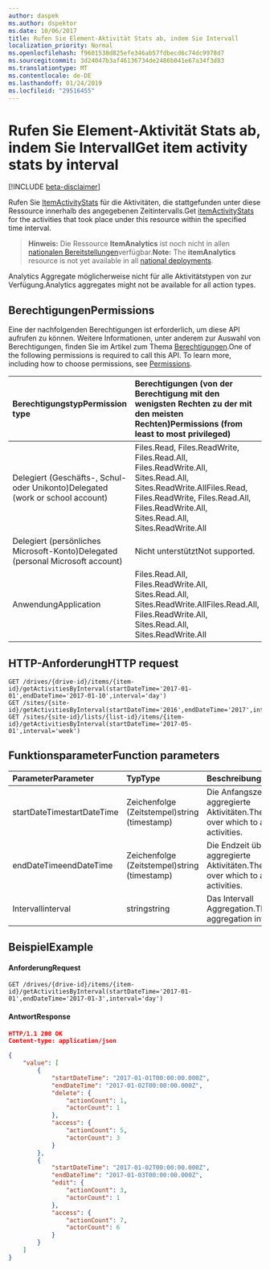 ```yaml
---
author: daspek
ms.author: dspektor
ms.date: 10/06/2017
title: Rufen Sie Element-Aktivität Stats ab, indem Sie Intervall
localization_priority: Normal
ms.openlocfilehash: f9601538d825efe346ab57fdbecd6c74dc9978d7
ms.sourcegitcommit: 3d24047b3af46136734de2486b041e67a34f3d83
ms.translationtype: MT
ms.contentlocale: de-DE
ms.lasthandoff: 01/24/2019
ms.locfileid: "29516455"
---
```

# <a name="get-item-activity-stats-by-interval"></a><span data-ttu-id="6f3d6-102">Rufen Sie Element-Aktivität Stats ab, indem Sie Intervall</span><span class="sxs-lookup"><span data-stu-id="6f3d6-102">Get item activity stats by interval</span></span>

[!INCLUDE [beta-disclaimer](../../includes/beta-disclaimer.md)]

<span data-ttu-id="6f3d6-103">Rufen Sie [ItemActivityStats][] für die Aktivitäten, die stattgefunden unter diese Ressource innerhalb des angegebenen Zeitintervalls.</span><span class="sxs-lookup"><span data-stu-id="6f3d6-103">Get [itemActivityStats][] for the activities that took place under this resource within the specified time interval.</span></span>

><span data-ttu-id="6f3d6-104">**Hinweis:** Die Ressource **ItemAnalytics** ist noch nicht in allen [nationalen Bereitstellungen](/graph/deployments)verfügbar.</span><span class="sxs-lookup"><span data-stu-id="6f3d6-104">**Note:** The **itemAnalytics** resource is not yet available in all [national deployments](/graph/deployments).</span></span>

<span data-ttu-id="6f3d6-105">Analytics Aggregate möglicherweise nicht für alle Aktivitätstypen von zur Verfügung.</span><span class="sxs-lookup"><span data-stu-id="6f3d6-105">Analytics aggregates might not be available for all action types.</span></span>

[itemActivityStats]: ../resources/itemactivitystat.md

## <a name="permissions"></a><span data-ttu-id="6f3d6-107">Berechtigungen</span><span class="sxs-lookup"><span data-stu-id="6f3d6-107">Permissions</span></span>

<span data-ttu-id="6f3d6-p101">Eine der nachfolgenden Berechtigungen ist erforderlich, um diese API aufrufen zu können. Weitere Informationen, unter anderem zur Auswahl von Berechtigungen, finden Sie im Artikel zum Thema [Berechtigungen](/graph/permissions-reference).</span><span class="sxs-lookup"><span data-stu-id="6f3d6-p101">One of the following permissions is required to call this API. To learn more, including how to choose permissions, see [Permissions](/graph/permissions-reference).</span></span>

|<span data-ttu-id="6f3d6-110">Berechtigungstyp</span><span class="sxs-lookup"><span data-stu-id="6f3d6-110">Permission type</span></span>                        | <span data-ttu-id="6f3d6-111">Berechtigungen (von der Berechtigung mit den wenigsten Rechten zu der mit den meisten Rechten)</span><span class="sxs-lookup"><span data-stu-id="6f3d6-111">Permissions (from least to most privileged)</span></span>
|:--------------------------------------|:-------------------------------------
|<span data-ttu-id="6f3d6-112">Delegiert (Geschäfts-, Schul- oder Unikonto)</span><span class="sxs-lookup"><span data-stu-id="6f3d6-112">Delegated (work or school account)</span></span>     | <span data-ttu-id="6f3d6-113">Files.Read, Files.ReadWrite, Files.Read.All, Files.ReadWrite.All, Sites.Read.All, Sites.ReadWrite.All</span><span class="sxs-lookup"><span data-stu-id="6f3d6-113">Files.Read, Files.ReadWrite, Files.Read.All, Files.ReadWrite.All, Sites.Read.All, Sites.ReadWrite.All</span></span>
|<span data-ttu-id="6f3d6-114">Delegiert (persönliches Microsoft-Konto)</span><span class="sxs-lookup"><span data-stu-id="6f3d6-114">Delegated (personal Microsoft account)</span></span> | <span data-ttu-id="6f3d6-115">Nicht unterstützt</span><span class="sxs-lookup"><span data-stu-id="6f3d6-115">Not supported.</span></span>
|<span data-ttu-id="6f3d6-116">Anwendung</span><span class="sxs-lookup"><span data-stu-id="6f3d6-116">Application</span></span>                            | <span data-ttu-id="6f3d6-117">Files.Read.All, Files.ReadWrite.All, Sites.Read.All, Sites.ReadWrite.All</span><span class="sxs-lookup"><span data-stu-id="6f3d6-117">Files.Read.All, Files.ReadWrite.All, Sites.Read.All, Sites.ReadWrite.All</span></span>

## <a name="http-request"></a><span data-ttu-id="6f3d6-118">HTTP-Anforderung</span><span class="sxs-lookup"><span data-stu-id="6f3d6-118">HTTP request</span></span>

<!-- { "blockType": "ignored" } -->

```http
GET /drives/{drive-id}/items/{item-id}/getActivitiesByInterval(startDateTime='2017-01-01',endDateTime='2017-01-10',interval='day')
GET /sites/{site-id}/getActivitiesByInterval(startDateTime='2016',endDateTime='2017',interval='month')
GET /sites/{site-id}/lists/{list-id}/items/{item-id}/getActivitiesByInterval(startDateTime='2017-05-01',interval='week')
```

## <a name="function-parameters"></a><span data-ttu-id="6f3d6-119">Funktionsparameter</span><span class="sxs-lookup"><span data-stu-id="6f3d6-119">Function parameters</span></span>

| <span data-ttu-id="6f3d6-120">Parameter</span><span class="sxs-lookup"><span data-stu-id="6f3d6-120">Parameter</span></span>      | <span data-ttu-id="6f3d6-121">Typ</span><span class="sxs-lookup"><span data-stu-id="6f3d6-121">Type</span></span>               | <span data-ttu-id="6f3d6-122">Beschreibung</span><span class="sxs-lookup"><span data-stu-id="6f3d6-122">Description</span></span>
|:---------------|:-------------------|:---------------------------------------
| <span data-ttu-id="6f3d6-123">startDateTime</span><span class="sxs-lookup"><span data-stu-id="6f3d6-123">startDateTime</span></span>  | <span data-ttu-id="6f3d6-124">Zeichenfolge (Zeitstempel)</span><span class="sxs-lookup"><span data-stu-id="6f3d6-124">string (timestamp)</span></span> | <span data-ttu-id="6f3d6-125">Die Anfangszeit über die aggregierte Aktivitäten.</span><span class="sxs-lookup"><span data-stu-id="6f3d6-125">The start time over which to aggregate activities.</span></span>
| <span data-ttu-id="6f3d6-126">endDateTime</span><span class="sxs-lookup"><span data-stu-id="6f3d6-126">endDateTime</span></span>    | <span data-ttu-id="6f3d6-127">Zeichenfolge (Zeitstempel)</span><span class="sxs-lookup"><span data-stu-id="6f3d6-127">string (timestamp)</span></span> | <span data-ttu-id="6f3d6-128">Die Endzeit über die aggregierte Aktivitäten.</span><span class="sxs-lookup"><span data-stu-id="6f3d6-128">The end time over which to aggregate activities.</span></span>
| <span data-ttu-id="6f3d6-129">Intervall</span><span class="sxs-lookup"><span data-stu-id="6f3d6-129">interval</span></span>       | <span data-ttu-id="6f3d6-130">string</span><span class="sxs-lookup"><span data-stu-id="6f3d6-130">string</span></span>             | <span data-ttu-id="6f3d6-131">Das Intervall Aggregation.</span><span class="sxs-lookup"><span data-stu-id="6f3d6-131">The aggregation interval.</span></span>

## <a name="example"></a><span data-ttu-id="6f3d6-132">Beispiel</span><span class="sxs-lookup"><span data-stu-id="6f3d6-132">Example</span></span>

#### <a name="request"></a><span data-ttu-id="6f3d6-133">Anforderung</span><span class="sxs-lookup"><span data-stu-id="6f3d6-133">Request</span></span>

<!-- { "blockType": "request", "name": "get-activities-by-interval" } -->

```http
GET /drives/{drive-id}/items/{item-id}/getActivitiesByInterval(startDateTime='2017-01-01',endDateTime='2017-01-3',interval='day')
```

#### <a name="response"></a><span data-ttu-id="6f3d6-134">Antwort</span><span class="sxs-lookup"><span data-stu-id="6f3d6-134">Response</span></span>

<!-- { "blockType": "response", "@type": "Collection(microsoft.graph.itemActivityStat)", "truncated": true } -->

```json
HTTP/1.1 200 OK
Content-type: application/json

{
    "value": [
        {
            "startDateTime": "2017-01-01T00:00:00.000Z",
            "endDateTime": "2017-01-02T00:00:00.000Z",
            "delete": {
                "actionCount": 1,
                "actorCount": 1
            },
            "access": {
                "actionCount": 5,
                "actorCount": 3
            }
        },
        {
            "startDateTime": "2017-01-02T00:00:00.000Z",
            "endDateTime": "2017-01-03T00:00:00.000Z",
            "edit": {
                "actionCount": 3,
                "actorCount": 1
            },
            "access": {
                "actionCount": 7,
                "actorCount": 6
            }
        }
    ]
}
```

<!--
{
  "type": "#page.annotation",
  "description": "",
  "keywords": "",
  "section": "documentation",
  "tocPath": "BaseItem/Get activities by interval",
  "suppressions": [
    "Error: /api-reference/beta/api/itemactivity-getbyinterval.md:\r\n      Exception processing links.\r\n    System.ArgumentException: Link Definition was null. Link text: !INCLUDE [beta-disclaimer](../../includes/beta-disclaimer.md)\r\n      at ApiDoctor.Validation.DocFile.get_LinkDestinations()\r\n      at ApiDoctor.Validation.DocSet.ValidateLinks(Boolean includeWarnings, String[] relativePathForFiles, IssueLogger issues, Boolean requireFilenameCaseMatch, Boolean printOrphanedFiles)"
  ]
}
-->
